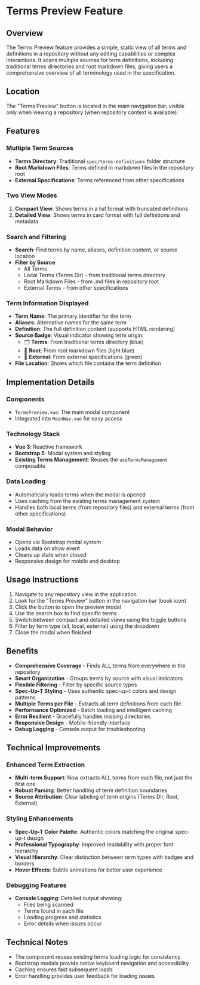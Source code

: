 # Terms Preview Feature

## Overview

The Terms Preview feature provides a simple, static view of all terms and definitions in a repository without any editing capabilities or complex interactions. It scans multiple sources for term definitions, including traditional terms directories and root markdown files, giving users a comprehensive overview of all terminology used in the specification.

## Location

The "Terms Preview" button is located in the main navigation bar, visible only when viewing a repository (when repository context is available).

## Features

### Multiple Term Sources
- **Terms Directory**: Traditional `spec/terms-definitions` folder structure
- **Root Markdown Files**: Terms defined in markdown files in the repository root
- **External Specifications**: Terms referenced from other specifications

### Two View Modes
1. **Compact View**: Shows terms in a list format with truncated definitions
2. **Detailed View**: Shows terms in card format with full definitions and metadata

### Search and Filtering

- **Search**: Find terms by name, aliases, definition content, or source location
- **Filter by Source**:
  - All Terms
  - Local Terms (Terms Dir) - from traditional terms directory
  - Root Markdown Files - from .md files in repository root
  - External Terms - from other specifications

### Term Information Displayed

- **Term Name**: The primary identifier for the term
- **Aliases**: Alternative names for the same term
- **Definition**: The full definition content (supports HTML rendering)
- **Source Badge**: Visual indicator showing term origin:
  - 🗂️ **Terms**: From traditional terms directory (blue)
  - 📄 **Root**: From root markdown files (light blue)
  - 🔗 **External**: From external specifications (green)
- **File Location**: Shows which file contains the term definition

## Implementation Details

### Components
- `TermsPreview.vue`: The main modal component
- Integrated into `MainNav.vue` for easy access

### Technology Stack
- **Vue 3**: Reactive framework
- **Bootstrap 5**: Modal system and styling
- **Existing Terms Management**: Reuses the `useTermsManagement` composable

### Data Loading
- Automatically loads terms when the modal is opened
- Uses caching from the existing terms management system
- Handles both local terms (from repository files) and external terms (from other specifications)

### Modal Behavior
- Opens via Bootstrap modal system
- Loads data on show event
- Cleans up state when closed
- Responsive design for mobile and desktop

## Usage Instructions

1. Navigate to any repository view in the application
2. Look for the "Terms Preview" button in the navigation bar (book icon)
3. Click the button to open the preview modal
4. Use the search box to find specific terms
5. Switch between compact and detailed views using the toggle buttons
6. Filter by term type (all, local, external) using the dropdown
7. Close the modal when finished

## Benefits

- **Comprehensive Coverage** - Finds ALL terms from everywhere in the repository
- **Smart Organization** - Groups terms by source with visual indicators
- **Flexible Filtering** - Filter by specific source types
- **Spec-Up-T Styling** - Uses authentic spec-up-t colors and design patterns
- **Multiple Terms per File** - Extracts all term definitions from each file
- **Performance Optimized** - Batch loading and intelligent caching
- **Error Resilient** - Gracefully handles missing directories
- **Responsive Design** - Mobile-friendly interface
- **Debug Logging** - Console output for troubleshooting

## Technical Improvements

### Enhanced Term Extraction
- **Multi-term Support**: Now extracts ALL terms from each file, not just the first one
- **Robust Parsing**: Better handling of term definition boundaries
- **Source Attribution**: Clear labeling of term origins (Terms Dir, Root, External)

### Styling Enhancements
- **Spec-Up-T Color Palette**: Authentic colors matching the original spec-up-t design
- **Professional Typography**: Improved readability with proper font hierarchy  
- **Visual Hierarchy**: Clear distinction between term types with badges and borders
- **Hover Effects**: Subtle animations for better user experience

### Debugging Features
- **Console Logging**: Detailed output showing:
  - Files being scanned
  - Terms found in each file
  - Loading progress and statistics
  - Error details when issues occur

## Technical Notes

- The component reuses existing terms loading logic for consistency
- Bootstrap modals provide native keyboard navigation and accessibility
- Caching ensures fast subsequent loads
- Error handling provides user feedback for loading issues
